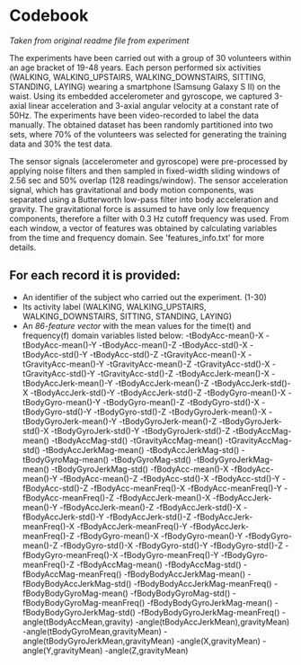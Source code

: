 Codebook
========

*Taken from original readme file from experiment*

The experiments have been carried out with a group of 30 volunteers within an age bracket of 19-48 years. Each person performed six activities (WALKING, WALKING_UPSTAIRS, WALKING_DOWNSTAIRS, SITTING, STANDING, LAYING) wearing a smartphone (Samsung Galaxy S II) on the waist. Using its embedded accelerometer and gyroscope, we captured 3-axial linear acceleration and 3-axial angular velocity at a constant rate of 50Hz. The experiments have been video-recorded to label the data manually. The obtained dataset has been randomly partitioned into two sets, where 70% of the volunteers was selected for generating the training data and 30% the test data. 

The sensor signals (accelerometer and gyroscope) were pre-processed by applying noise filters and then sampled in fixed-width sliding windows of 2.56 sec and 50% overlap (128 readings/window). The sensor acceleration signal, which has gravitational and body motion components, was separated using a Butterworth low-pass filter into body acceleration and gravity. The gravitational force is assumed to have only low frequency components, therefore a filter with 0.3 Hz cutoff frequency was used. From each window, a vector of features was obtained by calculating variables from the time and frequency domain. See 'features_info.txt' for more details. 

For each record it is provided:
-------------------------------

- An identifier of the subject who carried out the experiment. (1-30)
- Its activity label (WALKING, WALKING_UPSTAIRS, WALKING_DOWNSTAIRS, SITTING, STANDING, LAYING)
- An *86-feature vector* with the mean values for the time(t) and frequency(f) domain variables listed below:
	-tBodyAcc-mean()-X
	-tBodyAcc-mean()-Y
	-tBodyAcc-mean()-Z
	-tBodyAcc-std()-X
	-tBodyAcc-std()-Y
	-tBodyAcc-std()-Z
	-tGravityAcc-mean()-X
	-tGravityAcc-mean()-Y
	-tGravityAcc-mean()-Z
	-tGravityAcc-std()-X
	-tGravityAcc-std()-Y
	-tGravityAcc-std()-Z
	-tBodyAccJerk-mean()-X
	-tBodyAccJerk-mean()-Y
	-tBodyAccJerk-mean()-Z
	-tBodyAccJerk-std()-X
	-tBodyAccJerk-std()-Y
	-tBodyAccJerk-std()-Z
	-tBodyGyro-mean()-X
	-tBodyGyro-mean()-Y
	-tBodyGyro-mean()-Z
	-tBodyGyro-std()-X
	-tBodyGyro-std()-Y
	-tBodyGyro-std()-Z
	-tBodyGyroJerk-mean()-X
	-tBodyGyroJerk-mean()-Y
	-tBodyGyroJerk-mean()-Z
	-tBodyGyroJerk-std()-X
	-tBodyGyroJerk-std()-Y
	-tBodyGyroJerk-std()-Z
	-tBodyAccMag-mean()
	-tBodyAccMag-std()
	-tGravityAccMag-mean()
	-tGravityAccMag-std()
	-tBodyAccJerkMag-mean()
	-tBodyAccJerkMag-std()
	-tBodyGyroMag-mean()
	-tBodyGyroMag-std()
	-tBodyGyroJerkMag-mean()
	-tBodyGyroJerkMag-std()
	-fBodyAcc-mean()-X
	-fBodyAcc-mean()-Y
	-fBodyAcc-mean()-Z
	-fBodyAcc-std()-X
	-fBodyAcc-std()-Y
	-fBodyAcc-std()-Z
	-fBodyAcc-meanFreq()-X
	-fBodyAcc-meanFreq()-Y
	-fBodyAcc-meanFreq()-Z
	-fBodyAccJerk-mean()-X
	-fBodyAccJerk-mean()-Y
	-fBodyAccJerk-mean()-Z
	-fBodyAccJerk-std()-X
	-fBodyAccJerk-std()-Y
	-fBodyAccJerk-std()-Z
	-fBodyAccJerk-meanFreq()-X
	-fBodyAccJerk-meanFreq()-Y
	-fBodyAccJerk-meanFreq()-Z
	-fBodyGyro-mean()-X
	-fBodyGyro-mean()-Y
	-fBodyGyro-mean()-Z
	-fBodyGyro-std()-X
	-fBodyGyro-std()-Y
	-fBodyGyro-std()-Z
	-fBodyGyro-meanFreq()-X
	-fBodyGyro-meanFreq()-Y
	-fBodyGyro-meanFreq()-Z
	-fBodyAccMag-mean()
	-fBodyAccMag-std()
	-fBodyAccMag-meanFreq()
	-fBodyBodyAccJerkMag-mean()
	-fBodyBodyAccJerkMag-std()
	-fBodyBodyAccJerkMag-meanFreq()
	-fBodyBodyGyroMag-mean()
	-fBodyBodyGyroMag-std()
	-fBodyBodyGyroMag-meanFreq()
	-fBodyBodyGyroJerkMag-mean()
	-fBodyBodyGyroJerkMag-std()
	-fBodyBodyGyroJerkMag-meanFreq()
	-angle(tBodyAccMean,gravity)
	-angle(tBodyAccJerkMean),gravityMean)
	-angle(tBodyGyroMean,gravityMean)
	-angle(tBodyGyroJerkMean,gravityMean)
	-angle(X,gravityMean)
	-angle(Y,gravityMean)
	-angle(Z,gravityMean)
